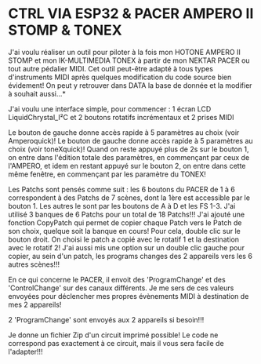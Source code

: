 # CTRL VIA ESP32 & PACER AMPERO II STOMP & TONEX

J'ai voulu réaliser un outil pour piloter à la fois mon HOTONE AMPERO II STOMP et mon IK-MULTIMEDIA TONEX à partir de mon NEKTAR PACER ou tout autre pédalier MIDI.
Cet outil peut-être adapté à tous types d'instruments MIDI après quelques modification du code source bien évidement!
On peut y retrouver dans DATA la base de donnée et la modifier à souhait aussi...*

J'ai voulu une interface simple, pour commencer : 
    1 écran LCD LiquidChrystal_I²C
    et 2 boutons rotatifs incrémentaux
    et 2 prises MIDI

Le bouton de gauche donne accès rapide à 5 paramètres au choix (voir Amperoquick)!
Le bouton de gauche donne accès rapide à 5 paramètres au choix (voir toneXquick)!
Quand on reste appuyé plus de 2s sur le bouton 1, on entre dans l'édition totale des paramètres, en commençant par ceux de l'AMPERO, et idem en restant appuyé sur le bouton 2, on entre dans cette même fenêtre, en commençant par les paramètre du TONEX!

Les Patchs sont pensés comme suit : les 6 boutons du PACER de 1 à 6 correspondent à des Patchs de 7 scènes, dont la 1ère est accessible par le bouton 1. Les autres le sont par les boutons de A à D et les FS 1-3. J'ai utilisé 3 banques de 6 Patchs pour un total de 18 Patchs!!!
J'ai ajouté une fonction CopyPatch qui permet de copier chaque Patch vers le Patch de son choix, quelque soit la banque en cours! Pour cela, double clic sur le bouton droit. On choisi le patch a copié avec le rotatif 1 et la destination avec le rotatif 2!
J'ai aussi mis une option sur un double clic gauche pour copier, au sein d'un patch, les programs changes des 2 appareils vers les 6 autres scènes!!!

En ce qui concerne le PACER, il envoit des 'ProgramChange' et des 'ControlChange' sur des canaux différents. Je me sers de ces valeurs envoyées pour déclencher mes propres évènements MIDI à destination de mes 2 appareils!

2 'ProgramChange' sont envoyés aux 2 appareils si besoin!!!

Je donne un fichier Zip d'un circuit imprimé possible! Le code ne correspond pas exactement à ce circuit, mais il vous sera facile de l'adapter!!!
